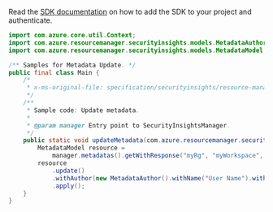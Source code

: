 Read the [SDK documentation](https://github.com/Azure/azure-sdk-for-java/blob/azure-resourcemanager-securityinsights_1.0.0-beta.1/sdk/securityinsights/azure-resourcemanager-securityinsights/README.md) on how to add the SDK to your project and authenticate.

```java
import com.azure.core.util.Context;
import com.azure.resourcemanager.securityinsights.models.MetadataAuthor;
import com.azure.resourcemanager.securityinsights.models.MetadataModel;

/** Samples for Metadata Update. */
public final class Main {
    /*
     * x-ms-original-file: specification/securityinsights/resource-manager/Microsoft.SecurityInsights/preview/2021-09-01-preview/examples/metadata/PatchMetadata.json
     */
    /**
     * Sample code: Update metadata.
     *
     * @param manager Entry point to SecurityInsightsManager.
     */
    public static void updateMetadata(com.azure.resourcemanager.securityinsights.SecurityInsightsManager manager) {
        MetadataModel resource =
            manager.metadatas().getWithResponse("myRg", "myWorkspace", "metadataName", Context.NONE).getValue();
        resource
            .update()
            .withAuthor(new MetadataAuthor().withName("User Name").withEmail("email@microsoft.com"))
            .apply();
    }
}
```
